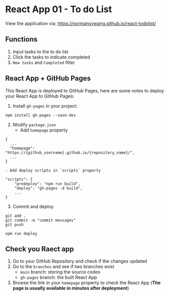 # React App 01 - To do List

View the application via: https://normansywang.github.io/react-todolist/

## Functions
1. Input tasks to the to do list
2. Click the tasks to indicate completed
3. `New tasks` and `Completed` filter

## React App + GitHub Pages
This React App is deployed to GitHub Pages, here are some notes to deploy your React App to GitHub Pages:

1. Install `gh-pages` in your project:
```
npm install gh-pages --save-dev
```

2. Modify `package.json`
    - Add `homepage` property
```
{
  ...
  "homepage": "https://{github_username}.github.io/{repository_name}/",
  ...
}
```

    - Add deploy scripts in `scripts` property
```
"scripts": {
    "predeploy": "npm run build",
    "deploy": "gh-pages -d build",
    ...
}
```

3. Commit and deploy
```
git add .
git commit -m "commit messages"
git push

npm run deploy
```

## Check you Raect app
1. Go to your GitHub Repository and check if the changes updated
2. Go to the `branches` and see if two branches exist
    - `main` branch: storing the source codes
    - `gh-pages` branch: the built React App
4. Browse the link in your `homepage` property to check the React App (**The page is usually available in minutes after deployment**)


